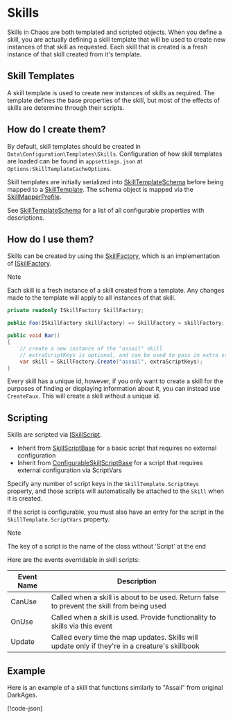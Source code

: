 # Skills

Skills in Chaos are both templated and scripted objects. When you define a skill, you are actually defining a skill
template that will be used to create new instances of that skill as requested. Each skill that is created is a fresh
instance of that skill created from it's template.

## Skill Templates

A skill template is used to create new instances of skills as required. The template defines the base properties of the
skill, but most of the effects of skills are determine through their scripts.

## How do I create them?

By default, skill templates should be created in `Data\Configuration\Templates\Skills`. Configuration of how skill
templates are loaded can be found in `appsettings.json` at `Options:SkillTemplateCacheOptions`.

Skill templates are initially serialized into [SkillTemplateSchema](<xref:Chaos.Schemas.Templates.SkillTemplateSchema>)
before being mapped to a [SkillTemplate](<xref:Chaos.Models.Templates.SkillTemplate>). The schema object is mapped via
the [SkillMapperProfile](<xref:Chaos.Services.MapperProfiles.SkillMapperProfile>).

See [SkillTemplateSchema](<xref:Chaos.Schemas.Templates.SkillTemplateSchema>) for a list of all configurable properties
with descriptions.

## How do I use them?

Skills can be created by using the [SkillFactory](<xref:Chaos.Services.Factories.SkillFactory>), which is an
implementation of [ISkillFactory](<xref:Chaos.Services.Factories.Abstractions.ISkillFactory>).

> [!NOTE]
> Each skill is a fresh instance of a skill created from a template. Any changes made to the template will apply to all
> instances of that skill.

```cs
private readonly ISkillFactory SkillFactory;

public Foo(ISkillFactory skillFactory) => SkillFactory = skillFactory;

public void Bar()
{
    // create a new instance of the "assail" skill
    // extraScriptKeys is optional, and can be used to pass in extra script keys that are not part of the templated skill
    var skill = SkillFactory.Create("assail", extraScriptKeys);
}
```

Every skill has a unique id, however, if you only want to create a skill for the purposes of finding or displaying
information about it, you can instead use `CreateFaux`. This will create a skill without a unique id.

## Scripting

Skills are scripted via [ISkillScript](<xref:Chaos.Scripting.SkillScripts.Abstractions.ISkillScript>).

- Inherit from [SkillScriptBase](<xref:Chaos.Scripting.SkillScripts.Abstractions.SkillScriptBase>) for a basic script
  that requires no external configuration
- Inherit
  from [ConfigurableSkillScriptBase](<xref:Chaos.Scripting.SkillScripts.Abstractions.ConfigurableSkillScriptBase>)
  for a script that requires external configuration via ScriptVars

Specify any number of script keys in the `SkillTemplate.ScriptKeys` property, and those scripts will automatically be
attached to the `Skill` when it is created.

If the script is configurable, you must also have an entry for the script in the `SkillTemplate.ScriptVars` property.

> [!NOTE]
> The key of a script is the name of the class without 'Script' at the end

Here are the events overridable in skill scripts:

| Event Name | Description                                                                                     |
|------------|-------------------------------------------------------------------------------------------------|
| CanUse     | Called when a skill is about to be used. Return false to prevent the skill from being used      |
| OnUse      | Called when a skill is used. Provide functionality to skills via this event                     |
| Update     | Called every time the map updates. Skills will update only if they're in a creature's skillbook |

## Example

Here is an example of a skill that functions similarly to "Assail" from original DarkAges.

[!code-json[](../../Data/Configuration/Templates/Skills/assail.json)]